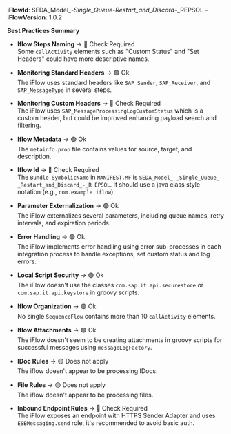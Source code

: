 **iFlowId**: SEDA_Model_-_Single_Queue_-_Restart_and_Discard_-_REPSOL - **iFlowVersion**: 1.0.2

**Best Practices Summary**
- **Iflow Steps Naming** -> 🔴 Check Required\
    Some `callActivity` elements such as "Custom Status" and "Set Headers" could have more descriptive names.

- **Monitoring Standard Headers** -> 🟢 Ok\
    The iFlow uses standard headers like `SAP_Sender`, `SAP_Receiver`, and `SAP_MessageType` in several steps.

- **Monitoring Custom Headers** -> 🔴 Check Required\
    The iFlow uses `SAP_MessageProcessingLogCustomStatus` which is a custom header, but could be improved enhancing payload search and filtering.

- **Iflow Metadata** -> 🟢 Ok\
    The `metainfo.prop` file contains values for source, target, and description.

- **Iflow Id** -> 🔴 Check Required\
    The `Bundle-SymbolicName` in `MANIFEST.MF` is `SEDA_Model_-_Single_Queue_-_Restart_and_Discard_-_R EPSOL`. It should use a java class style notation (e.g., `com.example.iflow`).

- **Parameter Externalization** -> 🟢 Ok\
    The iFlow externalizes several parameters, including queue names, retry intervals, and expiration periods.

- **Error Handling** -> 🟢 Ok\
    The iFlow implements error handling using error sub-processes in each integration process to handle exceptions, set custom status and log errors.

- **Local Script Security** -> 🟢 Ok\
    The iFlow doesn't use the classes `com.sap.it.api.securestore` or `com.sap.it.api.keystore` in groovy scripts.

- **Iflow Organization** -> 🟢 Ok\
    No single `SequenceFlow` contains more than 10 `callActivity` elements.

- **Iflow Attachments** -> 🟢 Ok\
    The iFlow doesn't seem to be creating attachments in groovy scripts for successful messages using `messageLogFactory`.

- **IDoc Rules** -> 🟡 Does not apply\
    The iflow doesn't appear to be processing IDocs.

- **File Rules** -> 🟡 Does not apply\
    The iflow doesn't appear to be processing files.

- **Inbound Endpoint Rules** -> 🔴 Check Required\
    The iFlow exposes an endpoint with HTTPS Sender Adapter and uses `ESBMessaging.send` role, it's recommended to avoid basic auth.